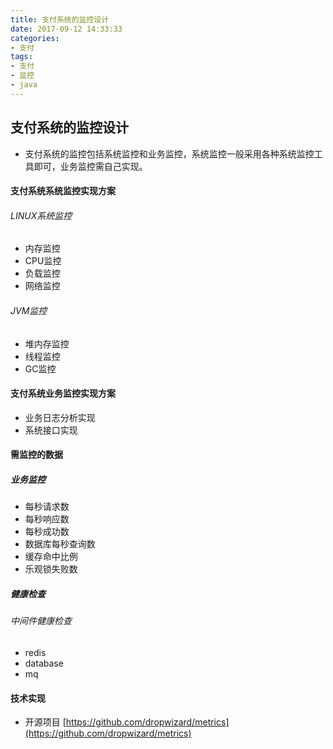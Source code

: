 ```yaml
---
title: 支付系统的监控设计
date: 2017-09-12 14:33:33
categories: 
- 支付
tags:
- 支付
- 监控
- java
---
```



## 支付系统的监控设计

- 支付系统的监控包括系统监控和业务监控，系统监控一般采用各种系统监控工具即可，业务监控需自己实现。

#### 支付系统系统监控实现方案

###### LINUX系统监控
- 内存监控
- CPU监控
- 负载监控
- 网络监控
###### JVM监控
- 堆内存监控
- 线程监控
- GC监控

#### 支付系统业务监控实现方案

- 业务日志分析实现
- 系统接口实现


#### 需监控的数据

##### 业务监控

- 每秒请求数
- 每秒响应数
- 每秒成功数
- 数据库每秒查询数
- 缓存命中比例
- 乐观锁失败数

##### 健康检查

###### 中间件健康检查

- redis
- database
- mq

#### 技术实现

- 开源项目 [https://github.com/dropwizard/metrics](https://github.com/dropwizard/metrics)
